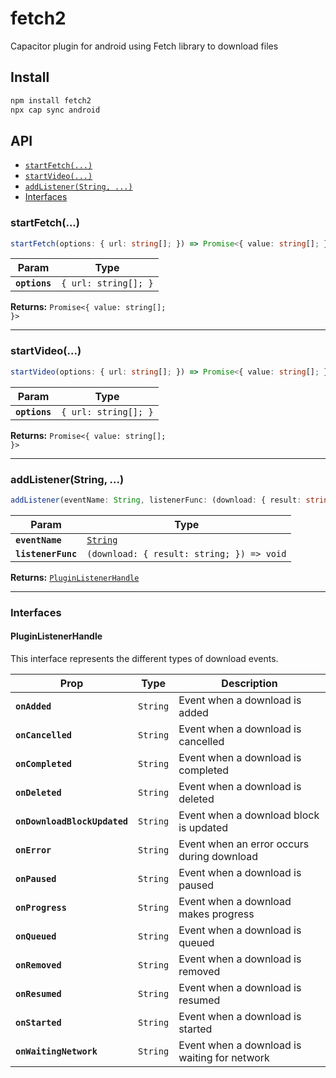 # fetch2

Capacitor plugin for android using Fetch library to download files

## Install

```bash
npm install fetch2
npx cap sync android
```

## API

<docgen-index>

* [`startFetch(...)`](#startfetch)
* [`startVideo(...)`](#startvideo)
* [`addListener(String, ...)`](#addlistenerstring)
* [Interfaces](#interfaces)

</docgen-index>

<docgen-api>
<!--Update the source file JSDoc comments and rerun docgen to update the docs below-->

### startFetch(...)

```typescript
startFetch(options: { url: string[]; }) => Promise<{ value: string[]; }>
```

| Param         | Type                            |
| ------------- | ------------------------------- |
| **`options`** | <code>{ url: string[]; }</code> |

**Returns:** <code>Promise&lt;{ value: string[]; }&gt;</code>

--------------------


### startVideo(...)

```typescript
startVideo(options: { url: string[]; }) => Promise<{ value: string[]; }>
```

| Param         | Type                            |
| ------------- | ------------------------------- |
| **`options`** | <code>{ url: string[]; }</code> |

**Returns:** <code>Promise&lt;{ value: string[]; }&gt;</code>

--------------------


### addListener(String, ...)

```typescript
addListener(eventName: String, listenerFunc: (download: { result: string; }) => void) => PluginListenerHandle
```

| Param              | Type                                                    |
| ------------------ | ------------------------------------------------------- |
| **`eventName`**    | <code><a href="#string">String</a></code>               |
| **`listenerFunc`** | <code>(download: { result: string; }) =&gt; void</code> |

**Returns:** <code><a href="#pluginlistenerhandle">PluginListenerHandle</a></code>

--------------------


### Interfaces


#### PluginListenerHandle

This interface represents the different types of download events.

| Prop | Type | Description |
| -------- | ---- | ----------- |
| **`onAdded`** | <code>String</code> | Event when a download is added |
| **`onCancelled`** | <code>String</code> | Event when a download is cancelled |
| **`onCompleted`** | <code>String</code> | Event when a download is completed |
| **`onDeleted`** | <code>String</code> | Event when a download is deleted |
| **`onDownloadBlockUpdated`** | <code>String</code> | Event when a download block is updated |
| **`onError`** | <code>String</code> | Event when an error occurs during download |
| **`onPaused`** | <code>String</code> | Event when a download is paused |
| **`onProgress`** | <code>String</code> | Event when a download makes progress |
| **`onQueued`** | <code>String</code> | Event when a download is queued |
| **`onRemoved`** | <code>String</code> | Event when a download is removed |
| **`onResumed`** | <code>String</code> | Event when a download is resumed |
| **`onStarted`** | <code>String</code> | Event when a download is started |
| **`onWaitingNetwork`** | <code>String</code> | Event when a download is waiting for network |
